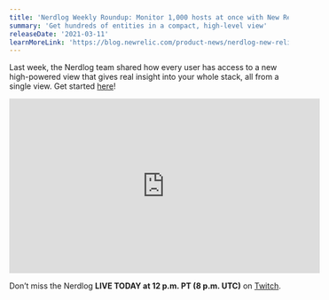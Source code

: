 ```yaml
---
title: 'Nerdlog Weekly Roundup: Monitor 1,000 hosts at once with New Relic’s Explorer’s Navigator and Related Entities '
summary: 'Get hundreds of entities in a compact, high-level view'
releaseDate: '2021-03-11'
learnMoreLink: 'https://blog.newrelic.com/product-news/nerdlog-new-relic-navigator/'
---
```


Last week, the Nerdlog team shared how every user has access to a new high-powered view that gives real insight into your whole stack, all from a single view. Get started [here](https://one.nr/08dQeNpWowe)!

<iframe width="560" height="315" src="https://www.youtube.com/embed/SGBJm7ZMBuY" frameborder="0" allow="accelerometer; autoplay; clipboard-write; encrypted-media; gyroscope; picture-in-picture" allowfullscreen></iframe>

Don’t miss the Nerdlog **LIVE TODAY at 12 p.m. PT (8 p.m. UTC)** on [Twitch](https://www.twitch.tv/new_relic).